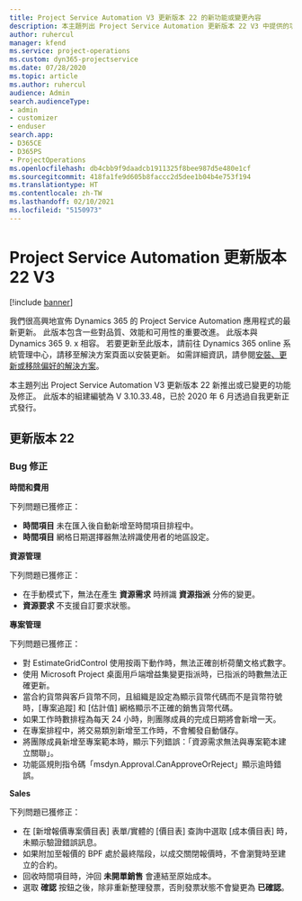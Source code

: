 ```yaml
---
title: Project Service Automation V3 更新版本 22 的新功能或變更內容
description: 本主題列出 Project Service Automation 更新版本 22 V3 中提供的功能和修正。
author: ruhercul
manager: kfend
ms.service: project-operations
ms.custom: dyn365-projectservice
ms.date: 07/28/2020
ms.topic: article
ms.author: ruhercul
audience: Admin
search.audienceType:
- admin
- customizer
- enduser
search.app:
- D365CE
- D365PS
- ProjectOperations
ms.openlocfilehash: db4cbb9f9daadcb1911325f8bee987d5e480e1cf
ms.sourcegitcommit: 418fa1fe9d605b8faccc2d5dee1b04b4e753f194
ms.translationtype: HT
ms.contentlocale: zh-TW
ms.lasthandoff: 02/10/2021
ms.locfileid: "5150973"
---
```

# <a name="project-service-automation-update-release-22-v3"></a>Project Service Automation 更新版本 22 V3

[!include [banner](../includes/psa-now-project-operations.md)]

我們很高興地宣佈 Dynamics 365 的 Project Service Automation 應用程式的最新更新。 此版本包含一些對品質、效能和可用性的重要改進。 此版本與 Dynamics 365 9. x 相容。 若要更新至此版本，請前往 Dynamics 365 online 系統管理中心，請移至解決方案頁面以安裝更新。 如需詳細資訊，請參閱[安裝、更新或移除偏好的解決方案](https://docs.microsoft.com/power-platform/admin/install-remove-preferred-solution)。

本主題列出 Project Service Automation V3 更新版本 22 新推出或已變更的功能及修正。 此版本的組建編號為 V 3.10.33.48，已於 2020 年 6 月透過自我更新正式發行。

## <a name="update-release-22"></a>更新版本 22

### <a name="bug-fixes"></a>Bug 修正



**時間和費用**

下列問題已獲修正：

- **時間項目** 未在匯入後自動新增至時間項目排程中。
- **時間項目** 網格日期選擇器無法辨識使用者的地區設定。

**資源管理**

下列問題已獲修正：

- 在手動模式下，無法在產生 **資源需求** 時辨識 **資源指派** 分佈的變更。
- **資源要求** 不支援自訂要求狀態。

**專案管理**

下列問題已獲修正：

- 對 EstimateGridControl 使用按兩下動作時，無法正確剖析荷蘭文格式數字。
- 使用 Microsoft Project 桌面用戶端增益集變更指派時，已指派的時數無法正確更新。
- 當合約貨幣與客戶貨幣不同，且組織是設定為顯示貨幣代碼而不是貨幣符號時，[專案追蹤] 和 [估計值] 網格顯示不正確的銷售貨幣代碼。
- 如果工作時數排程為每天 24 小時，則團隊成員的完成日期將會新增一天。
- 在專案排程中，將交易類別新增至工作時，不會觸發自動儲存。
- 將團隊成員新增至專案範本時，顯示下列錯誤：「資源需求無法與專案範本建立關聯」。 
- 功能區規則指令碼「msdyn.Approval.CanApproveOrReject」顯示逾時錯誤。

**Sales**

下列問題已獲修正：

- 在 [新增報價專案價目表] 表單/實體的 [價目表] 查詢中選取 [成本價目表] 時，未顯示驗證錯誤訊息。
- 如果附加至報價的 BPF 處於最終階段，以成交關閉報價時，不會瀏覽時至建立的合約。
- 回收時間項目時，沖回 **未開單銷售** 會連結至原始成本。
- 選取 **確認** 按鈕之後，除非重新整理發票，否則發票狀態不會變更為 **已確認**。
